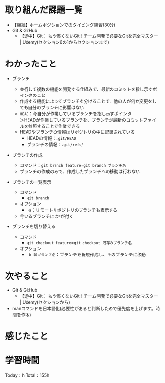 # 取り組んだ課題一覧
- 【継続】ホームポジションでのタイピング練習(30分)
- Git & GitHub
	- 【途中】Git： もう怖くないGit！チーム開発で必要なGitを完全マスター | Udemy(セクション6の1からセクションまで)

# わかったこと
- ブランチ
	- 並行して複数の機能を開発する仕組みで、最新のコミットを指し示すポインタのこと
	- 作成する機能によってブランチを分けることで、他の人が何か変更をしても自分のブランチに影響はない
	- `HEAD`：今自分が作業しているブランチを指し示すポインタ  
＞HEADが作業しているブランチを、ブランチが最新のコミットファイルを参照することで作業できる
	- HEADやブランチの情報はリポジトリの中に記録されている
		- HEADの情報：`.git/HEAD`
		- ブランチの情報：`.git/refs/`

- ブランチの作成
	- コマンド：`git branch feature`=`git branch ブランチ名`
	- ブランチの作成のみで、作成したブランチへの移動は行わない

- ブランチの一覧表示
	- コマンド
		- `git branch`
	- オプション
		- `-a`：リモートリポジトリのブランチも表示する
	- 今いるブランチには`*`が付く

- ブランチを切り替える
	- コマンド
		- `git checkout feature`=`git checkout 既存のブランチ名`
	- オプション
		- `-b 新ブランチ名`：ブランチを新規作成し、そのブランチに移動

# 次やること
- Git & GitHub
	- 【途中】Git： もう怖くないGit！チーム開発で必要なGitを完全マスター | Udemy(セクションから)
- manコマンドを日本語化(必要性があると判断したので優先度を上げます。時間を作る)

# 感じたこと


# 学習時間
Today：h Total：155h
